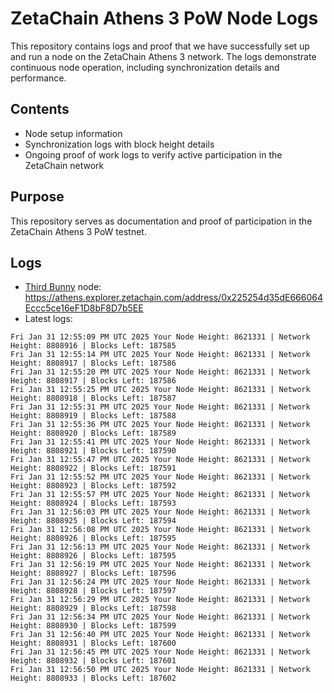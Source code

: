 # ZetaChain Athens 3 PoW Node Logs
This repository contains logs and proof that we have successfully set up and run a node on the ZetaChain Athens 3 network. The logs demonstrate continuous node operation, including synchronization details and performance.

## Contents
- Node setup information
- Synchronization logs with block height details
- Ongoing proof of work logs to verify active participation in the ZetaChain network

## Purpose
This repository serves as documentation and proof of participation in the ZetaChain Athens 3 PoW testnet.

## Logs

- [Third Bunny](https://thirdbunny.xyz/) node: https://athens.explorer.zetachain.com/address/0x225254d35dE666064Eccc5ce16eF1D8bF8D7b5EE
- Latest logs:
```
Fri Jan 31 12:55:09 PM UTC 2025 Your Node Height: 8621331 | Network Height: 8808916 | Blocks Left: 187585
Fri Jan 31 12:55:14 PM UTC 2025 Your Node Height: 8621331 | Network Height: 8808917 | Blocks Left: 187586
Fri Jan 31 12:55:20 PM UTC 2025 Your Node Height: 8621331 | Network Height: 8808917 | Blocks Left: 187586
Fri Jan 31 12:55:25 PM UTC 2025 Your Node Height: 8621331 | Network Height: 8808918 | Blocks Left: 187587
Fri Jan 31 12:55:31 PM UTC 2025 Your Node Height: 8621331 | Network Height: 8808919 | Blocks Left: 187588
Fri Jan 31 12:55:36 PM UTC 2025 Your Node Height: 8621331 | Network Height: 8808920 | Blocks Left: 187589
Fri Jan 31 12:55:41 PM UTC 2025 Your Node Height: 8621331 | Network Height: 8808921 | Blocks Left: 187590
Fri Jan 31 12:55:47 PM UTC 2025 Your Node Height: 8621331 | Network Height: 8808922 | Blocks Left: 187591
Fri Jan 31 12:55:52 PM UTC 2025 Your Node Height: 8621331 | Network Height: 8808923 | Blocks Left: 187592
Fri Jan 31 12:55:57 PM UTC 2025 Your Node Height: 8621331 | Network Height: 8808924 | Blocks Left: 187593
Fri Jan 31 12:56:03 PM UTC 2025 Your Node Height: 8621331 | Network Height: 8808925 | Blocks Left: 187594
Fri Jan 31 12:56:08 PM UTC 2025 Your Node Height: 8621331 | Network Height: 8808926 | Blocks Left: 187595
Fri Jan 31 12:56:13 PM UTC 2025 Your Node Height: 8621331 | Network Height: 8808926 | Blocks Left: 187595
Fri Jan 31 12:56:19 PM UTC 2025 Your Node Height: 8621331 | Network Height: 8808927 | Blocks Left: 187596
Fri Jan 31 12:56:24 PM UTC 2025 Your Node Height: 8621331 | Network Height: 8808928 | Blocks Left: 187597
Fri Jan 31 12:56:29 PM UTC 2025 Your Node Height: 8621331 | Network Height: 8808929 | Blocks Left: 187598
Fri Jan 31 12:56:34 PM UTC 2025 Your Node Height: 8621331 | Network Height: 8808930 | Blocks Left: 187599
Fri Jan 31 12:56:40 PM UTC 2025 Your Node Height: 8621331 | Network Height: 8808931 | Blocks Left: 187600
Fri Jan 31 12:56:45 PM UTC 2025 Your Node Height: 8621331 | Network Height: 8808932 | Blocks Left: 187601
Fri Jan 31 12:56:50 PM UTC 2025 Your Node Height: 8621331 | Network Height: 8808933 | Blocks Left: 187602
```
